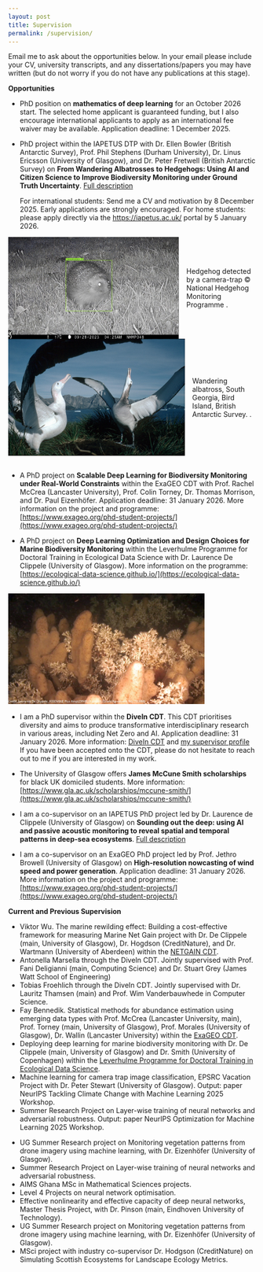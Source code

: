 ```yaml
---
layout: post
title: Supervision
permalink: /supervision/
---
```


<!--If you are interested in my [research]({{TiffanyVlaar.github.io}}/research), please feel free to **reach out to me** to discuss **funded PhD options** at the University of Glasgow. In your email please include your CV, university transcripts, and any dissertations/papers you may have written (but do not worry if you do not have any publications at this stage).

- Funding is available, but requires going through the School's application process. More information on the application process can be found [here]( https://www.gla.ac.uk/schools/mathematicsstatistics/research/postgraduate/) and more info on the project **Dissecting Neural Networks** can be found on the [FindAPhD page](https://www.findaphd.com/phds/project/phd-in-mathematics-dissecting-neural-networks/?p180056) <br>
Shortlisting starts **early January**, with scholarship decisions being made later in January. The process continues until all funded places are awarded.

- The University of Glasgow also offers **James McCune Smith scholarships** for black UK domiciled students. More information: [https://www.gla.ac.uk/scholarships/mccune-smith/](https://www.gla.ac.uk/scholarships/mccune-smith/)

I will be supervising a project on **Deep Learning Optimization and Design Choices for Marine Biodiversity Monitoring** with Dr. De Clippele (University of Glasgow) within the **Leverhulme Programme for Doctoral Training in Ecological Data Science**. Applications due: 7 March 2025. All info on: [https://ecological-data-science.github.io](https://ecological-data-science.github.io) <br>
Please don't hesitate to reach out to me if you are interested in applying for this opportunity.

<img src="/docs/DeClippele.jpg" width="400"/>
-->

Email me to ask about the opportunities below. In your email please include your CV, university transcripts, and any dissertations/papers you may have written (but do not worry if you do not have any publications at this stage).

**Opportunities**

- PhD position on **mathematics of deep learning** for an October 2026 start. The selected home applicant is guaranteed funding, but I also encourage international applicants to apply as an international fee waiver may be available. Application deadline: 1 December 2025.

- PhD project within the IAPETUS DTP with Dr. Ellen Bowler (British Antarctic Survey), Prof. Phil Stephens (Durham University), Dr. Linus Ericsson (University of Glasgow), and Dr. Peter Fretwell (British Antarctic Survey) on **From Wandering Albatrosses to Hedgehogs: Using AI and Citizen Science to Improve Biodiversity Monitoring under Ground Truth Uncertainty**. [Full description](https://iapetus.ac.uk/studentships/from-wandering-albatrosses-to-hedgehogs-using-ai-and-citizen-science-to-improve-biodiversity-monitoring-under-ground-truth-uncertainty/)

  For international students: Send me a CV and motivation by 8 December 2025. Early applications are strongly encouraged.
  For home students: please apply directly via the https://iapetus.ac.uk/ portal by 5 January 2026.

<div style="display: flex; align-items: center;">
  <img src="/docs/hedgehog.png" width="400" style="margin-right: 15px;"/>
  <span> Hedgehog detected by a camera-trap © National Hedgehog Monitoring Programme
.</span>
</div>

<div style="display: flex; align-items: center;">
  <img src="/docs/wandering-albatross-image.jpg" width="360" style="margin-right: 15px;"/>
  <span> Wandering albatross, South Georgia, Bird Island, British Antarctic Survey.
.</span>
</div>

<br>

- A PhD project on **Scalable Deep Learning for Biodiversity Monitoring under Real-World Constraints** within the ExaGEO CDT with Prof. Rachel McCrea (Lancaster University), Prof. Colin Torney, Dr. Thomas Morrison, and Dr. Paul Eizenhöfer. Application deadline: 31 January  2026. More information on the project and programme: [https://www.exageo.org/phd-student-projects/](https://www.exageo.org/phd-student-projects/)

- A PhD project on **Deep Learning Optimization and Design Choices for Marine Biodiversity Monitoring** within the Leverhulme Programme for Doctoral Training in Ecological Data Science with Dr. Laurence De Clippele (University of Glasgow). More information on the programme: [https://ecological-data-science.github.io/](https://ecological-data-science.github.io/)

<img src="/docs/DeClippele.jpg" width="400"/>

- I am a PhD supervisor within the **DiveIn CDT**. This CDT prioritises diversity and aims to produce transformative interdisciplinary research in various areas, including Net Zero and AI. Application deadline: 31 January 2026. <!-- <br> It offers fully funded four-year interdisciplinary PhDs starting in September 2026.  <br> -->
More information: [DiveIn CDT](https://www.divein.org.uk) and [my supervisor profile](https://www.divein.org.uk/supervisor/tiffanyvlaar/) <br>
If you have been accepted onto the CDT, please do not hesitate to reach out to me if you are interested in my work.

- The University of Glasgow offers **James McCune Smith scholarships** for black UK domiciled students. More information: [https://www.gla.ac.uk/scholarships/mccune-smith/](https://www.gla.ac.uk/scholarships/mccune-smith/)

- I am a co-supervisor on an IAPETUS PhD project led by Dr. Laurence de Clippele (University of Glasgow) on **Sounding out the deep: using AI and passive acoustic monitoring to reveal spatial and temporal patterns in deep-sea ecosystems**. [Full description](https://iapetus.ac.uk/studentships/sounding-out-the-deep-using-ai-and-passive-acoustic-monitoring-to-reveal-spatial-and-temporal-patterns-in-deep-sea-ecosystems/)

- I am a co-supervisor on an ExaGEO PhD project led by Prof. Jethro Browell (University of Glasgow) on **High-resolution nowcasting of wind speed and power generation**. Application deadline: 31 January 2026. More information on the project and programme: [https://www.exageo.org/phd-student-projects/](https://www.exageo.org/phd-student-projects/)

**Current and Previous Supervision**
- Viktor Wu. The marine rewilding effect: Building a cost-effective framework for measuring Marine Net Gain project with Dr. De Clippele (main, University of Glasgow), Dr. Hogdson (CreditNature), and Dr. Wartmann (University of Aberdeen) within the [NETGAIN CDT](https://netgain.wp.st-andrews.ac.uk).
- Antonella Marsella through the DiveIn CDT. Jointly supervised with Prof. Fani Deligianni (main, Computing Science) and Dr. Stuart Grey (James Watt School of Engineering)
- Tobias Froehlich through the DiveIn CDT. Jointly supervised with Dr. Lauritz Thamsen (main) and Prof. Wim Vanderbauwhede in Computer Science.
- Fay Bennedik. Statistical methods for abundance estimation using emerging data types with Prof. McCrea (Lancaster University, main), Prof. Torney (main, University of Glasgow), Prof. Morales (University of Glasgow), Dr. Wallin (Lancaster University) within the [ExaGEO CDT](https://www.exageo.org).
- Deploying deep learning for marine biodiversity monitoring with Dr. De Clippele (main, University of Glasgow) and Dr. Smith (University of Copenhagen) within the [Leverhulme Programme for Doctoral Training in Ecological Data Science](https://ecological-data-science.github.io/projects.html).
- Machine learning for camera trap image classification, EPSRC Vacation Project with Dr. Peter Stewart (University of Glasgow). Output: paper NeurIPS Tackling Climate Change with Machine Learning 2025 Workshop.
- Summer Research Project on Layer-wise training of neural networks and adversarial robustness. Output: paper NeurIPS Optimization for Machine Learning 2025 Workshop.
<!--- Developing GPU-accelerated digital twins of ecological systems for population monitoring and scenario analyses project with Prof. Torney (main, University of Glasgow), Prof. Morales (University of Glasgow), Prof. McCrea (Lancaster University), and Prof. Husmeier (University of Glasgow) within the [ExaGEO CDT](https://www.exageo.org).-->
- UG Summer Research project on Monitoring vegetation patterns from drone imagery using machine learning, with Dr. Eizenhöfer (University of Glasgow).
- Summer Research Project on Layer-wise training of neural networks and adversarial robustness.
- AIMS Ghana MSc in Mathematical Sciences projects.
- Level 4 Projects on neural network optimisation.
- Effective nonlinearity and effective capacity of deep neural networks, Master Thesis Project, with Dr. Pinson (main, Eindhoven University of Technology).
- UG Summer Research project on Monitoring vegetation patterns from drone imagery using machine learning, with Dr. Eizenhöfer (University of Glasgow).
- MSci project with industry co-supervisor Dr. Hodgson (CreditNature) on Simulating Scottish Ecosystems for Landscape Ecology Metrics.
